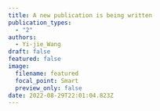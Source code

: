 ```yaml
---
title: A new publication is being written
publication_types:
  - "2"
authors:
  - Yi-jie_Wang
draft: false
featured: false
image:
  filename: featured
  focal_point: Smart
  preview_only: false
date: 2022-08-29T22:01:04.823Z
---
```

